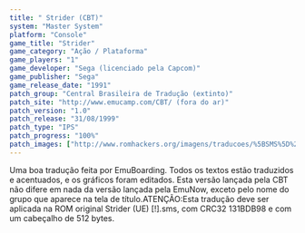 ```yaml
---
title: " Strider (CBT)"
system: "Master System"
platform: "Console"
game_title: "Strider"
game_category: "Ação / Plataforma"
game_players: "1"
game_developer: "Sega (licenciado pela Capcom)"
game_publisher: "Sega"
game_release_date: "1991"
patch_group: "Central Brasileira de Tradução (extinto)"
patch_site: "http://www.emucamp.com/CBT/ (fora do ar)"
patch_version: "1.0"
patch_release: "31/08/1999"
patch_type: "IPS"
patch_progress: "100%"
patch_images: ["http://www.romhackers.org/imagens/traducoes/%5BSMS%5D%20Strider%20-%20CBT%20-%201.png","http://www.romhackers.org/imagens/traducoes/%5BSMS%5D%20Strider%20-%20CBT%20-%202.png","http://www.romhackers.org/imagens/traducoes/%5BSMS%5D%20Strider%20-%20CBT%20-%203.png"]
---
```

Uma boa tradução feita por EmuBoarding. Todos os textos estão traduzidos e acentuados, e os gráficos foram editados. Esta versão lançada pela CBT não difere em nada da versão lançada pela EmuNow, exceto pelo nome do grupo que aparece na tela de título.ATENÇÃO:Esta tradução deve ser aplicada na ROM original Strider (UE) [!].sms, com CRC32 131BDB98 e com um cabeçalho de 512 bytes.